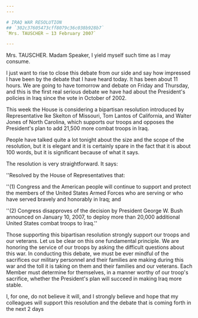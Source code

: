 ```yaml
---
---

# IRAQ WAR RESOLUTION
## `302c37605473cff8079c36c038b928b7`
`Mrs. TAUSCHER — 13 February 2007`

---
```



Mrs. TAUSCHER. Madam Speaker, I yield myself such time as I may 
consume.

I just want to rise to close this debate from our side and say how 
impressed I have been by the debate that I have heard today. It has 
been about 11 hours. We are going to have tomorrow and debate on Friday 
and Thursday, and this is the first real serious debate we have had 
about the President's policies in Iraq since the vote in October of 
2002.

This week the House is considering a bipartisan resolution introduced 
by Representative Ike Skelton of Missouri, Tom Lantos of California, 
and Walter Jones of North Carolina, which supports our troops and 
opposes the President's plan to add 21,500 more combat troops in Iraq.

People have talked quite a lot tonight about the size and the scope 
of the resolution, but it is elegant and it is certainly spare in the 
fact that it is about 100 words, but it is significant because of what 
it says.

The resolution is very straightforward. It says:

''Resolved by the House of Representatives that:

''(1) Congress and the American people will continue to support and 
protect the members of the United States Armed Forces who are serving 
or who have served bravely and honorably in Iraq; and

''(2) Congress disapproves of the decision by President George W. 
Bush announced on January 10, 2007, to deploy more than 20,000 
additional United States combat troops to Iraq.''

Those supporting this bipartisan resolution strongly support our 
troops and our veterans. Let us be clear on this one fundamental 
principle. We are honoring the service of our troops by asking the 
difficult questions about this war. In conducting this debate, we must 
be ever mindful of the sacrifices our military personnel and their 
families are making during this war and the toll it is taking on them 
and their families and our veterans. Each Member must determine for 
themselves, in a manner worthy of our troop's sacrifice, whether the 
President's plan will succeed in making Iraq more stable.

I, for one, do not believe it will, and I strongly believe and hope 
that my colleagues will support this resolution and the debate that is 
coming forth in the next 2 days